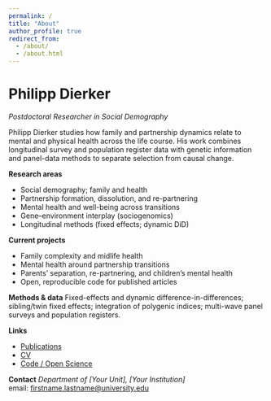 ```yaml
---
permalink: /
title: "About"
author_profile: true
redirect_from:
  - /about/
  - /about.html
---
```


# Philipp Dierker
_Postdoctoral Researcher in Social Demography_

Philipp Dierker studies how family and partnership dynamics relate to mental and physical health across the life course. His work combines longitudinal survey and population register data with genetic information and panel-data methods to separate selection from causal change.

**Research areas**
- Social demography; family and health
- Partnership formation, dissolution, and re-partnering
- Mental health and well-being across transitions
- Gene–environment interplay (sociogenomics)
- Longitudinal methods (fixed effects; dynamic DiD)

**Current projects**
- Family complexity and midlife health  
- Mental health around partnership transitions  
- Parents’ separation, re-partnering, and children’s mental health  
- Open, reproducible code for published articles

**Methods & data**
Fixed-effects and dynamic difference-in-differences; sibling/twin fixed effects; integration of polygenic indices; multi-wave panel surveys and population registers.

**Links**
- [Publications](/publications/)
- [CV](/cv/)
- [Code / Open Science](/code/)

**Contact**
_Department of [Your Unit], [Your Institution]_  
email: firstname.lastname@university.edu
